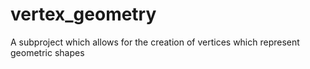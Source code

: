 # vertex_geometry

A subproject which allows for the creation of vertices which represent geometric shapes
